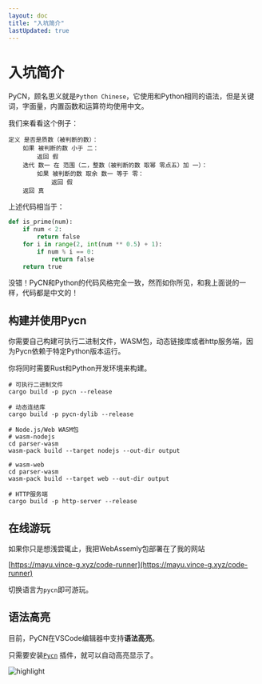 ```yaml
---
layout: doc
title: "入坑简介"
lastUpdated: true
---
```


# 入坑简介

PyCN，顾名思义就是`Python Chinese`，它使用和Python相同的语法，但是关键词，字面量，内置函数和运算符均使用中文。

我们来看看这个例子：

```pycn
定义 是否是质数（被判断的数）：
    如果 被判断的数 小于 二：
        返回 假
    迭代 数一 在 范围（二，整数（被判断的数 取幂 零点五）加 一）：
        如果 被判断的数 取余 数一 等于 零：
            返回 假
    返回 真
```

上述代码相当于：

```python
def is_prime(num):
    if num < 2:
        return false
    for i in range(2, int(num ** 0.5) + 1):
        if num % i == 0:
            return false
    return true
```

没错！PyCN和Python的代码风格完全一致，然而如你所见，和我上面说的一样，代码都是中文的！

## 构建并使用Pycn

你需要自己构建可执行二进制文件，WASM包，动态链接库或者http服务端，因为Pycn依赖于特定Python版本运行。

你将同时需要Rust和Python开发环境来构建。


```shell
# 可执行二进制文件
cargo build -p pycn --release

# 动态连结库
cargo build -p pycn-dylib --release

# Node.js/Web WASM包
# wasm-nodejs
cd parser-wasm
wasm-pack build --target nodejs --out-dir output

# wasm-web
cd parser-wasm
wasm-pack build --target web --out-dir output

# HTTP服务端
cargo build -p http-server --release
```

## 在线游玩

如果你只是想浅尝辄止，我把WebAssemly包部署在了我的网站

[https://mayu.vince-g.xyz/code-runner](https://mayu.vince-g.xyz/code-runner)

切换语言为`pycn`即可游玩。

## 语法高亮

目前，PyCN在VSCode编辑器中支持**语法高亮**。

只需要安装[`Pycn`](https://marketplace.visualstudio.com/items?itemName=vincent-the-gamer.vscode-pycn) 插件，就可以自动高亮显示了。

![highlight](/imgs/highlight.png)